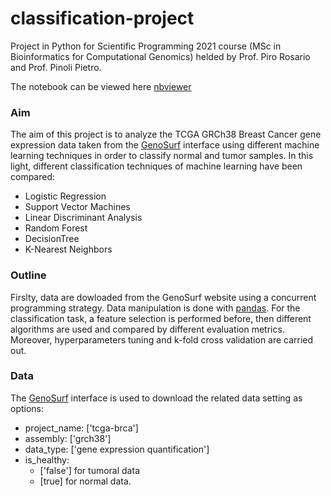 # classification-project
Project in Python for Scientific Programming 2021 course (MSc in Bioinformatics for Computational Genomics) helded by Prof. Piro Rosario and Prof. Pinoli Pietro.

The notebook can be viewed here [nbviewer](https://nbviewer.org/github/mariachiaragrieco/classification-project/blob/main/SP_python_grieco.ipynb)

### Aim
The aim of this project is to analyze the TCGA GRCh38 Breast Cancer gene expression data taken from the [GenoSurf](http://geco.deib.polimi.it/genosurf/) interface using different machine learning techniques in order to classify normal and tumor samples.
In this light, different classification techniques of machine learning have been compared:
- Logistic Regression
- Support Vector Machines
- Linear Discriminant Analysis
- Random Forest
- DecisionTree
- K-Nearest Neighbors

### Outline
Firslty, data are dowloaded from the GenoSurf website using a concurrent programming strategy. Data manipulation is done with [pandas](https://pandas.pydata.org/).
For the classification task, a feature selection is performed before, then different algorithms are used and compared by different evaluation metrics.
Moreover, hyperparameters tuning and k-fold cross validation are carried out.

### Data
The [GenoSurf](http://geco.deib.polimi.it/genosurf/) interface is used to download the related data setting as options:
- project_name: ['tcga-brca']
- assembly: ['grch38']
- data_type: ['gene expression quantification']
- is_healthy:
    - ['false'] for tumoral data
    - [true] for normal data.






